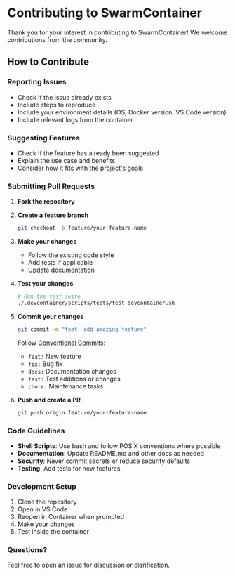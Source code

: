 # Contributing to SwarmContainer

Thank you for your interest in contributing to SwarmContainer! We welcome contributions from the community.

## How to Contribute

### Reporting Issues
- Check if the issue already exists
- Include steps to reproduce
- Include your environment details (OS, Docker version, VS Code version)
- Include relevant logs from the container

### Suggesting Features
- Check if the feature has already been suggested
- Explain the use case and benefits
- Consider how it fits with the project's goals

### Submitting Pull Requests

1. **Fork the repository**
2. **Create a feature branch**
   ```bash
   git checkout -b feature/your-feature-name
   ```

3. **Make your changes**
   - Follow the existing code style
   - Add tests if applicable
   - Update documentation

4. **Test your changes**
   ```bash
   # Run the test suite
   ./.devcontainer/scripts/tests/test-devcontainer.sh
   ```

5. **Commit your changes**
   ```bash
   git commit -m "feat: add amazing feature"
   ```
   
   Follow [Conventional Commits](https://www.conventionalcommits.org/):
   - `feat:` New feature
   - `fix:` Bug fix
   - `docs:` Documentation changes
   - `test:` Test additions or changes
   - `chore:` Maintenance tasks

6. **Push and create a PR**
   ```bash
   git push origin feature/your-feature-name
   ```

### Code Guidelines

- **Shell Scripts**: Use bash and follow POSIX conventions where possible
- **Documentation**: Update README.md and other docs as needed
- **Security**: Never commit secrets or reduce security defaults
- **Testing**: Add tests for new features

### Development Setup

1. Clone the repository
2. Open in VS Code
3. Reopen in Container when prompted
4. Make your changes
5. Test inside the container

### Questions?

Feel free to open an issue for discussion or clarification.